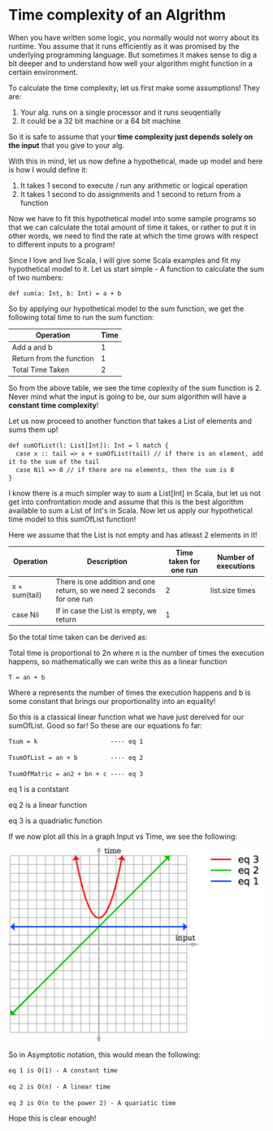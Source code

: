 # Time complexity of an Algrithm

When you have written some logic, you normally would not worry about its runtime. You assume that it runs efficiently as it was promised
by the underlying programming language. But sometimes it makes sense to dig a bit deeper and to understand how well your
algorithm might function in a certain environment. 

To calculate the time complexity, let us first make some assumptions! They are:

1. Your alg. runs on a single processor and it runs seuqentially
2. It could be a 32 bit machine or a 64 bit machine

So it is safe to assume that your **time complexity just depends solely on the input** that you give to your alg.

With this in mind, let us now define a hypothetical, made up model and here is how I would define it:

1. It takes 1 second to execute / run any arithmetic or logical operation
2. It takes 1 second to do assignments and 1 second to return from a function

Now we have to fit this hypothetical model into some sample programs so that we can calculate the total amount of time it takes, or
rather to put it in other words, we need to find the rate at which the time grows with respect to different inputs to a program!

Since I love and live Scala, I will give some Scala examples and fit my hypothetical model to it. Let us start simple - A function
to calculate the sum of two numbers:

```
def sum(a: Int, b: Int) = a + b
```

So by applying our hypothetical model to the sum function, we get the following total time to run the sum function:

| Operation     | Time         |
| ------------- | ------------- |
| Add a and b              | 1  |
| Return from the function | 1 |
| Total Time Taken | 2  |

So from the above table, we see the time coplexity of the sum function is 2. Never mind what the input is going to be, our sum algorithm
will have a **constant time complexity**!

Let us now proceed to another function that takes a List of elements and sums them up! 

```
def sumOfList(l: List[Int]): Int = l match {
  case x :: tail => x + sumOfList(tail) // if there is an element, add it to the sum of the tail
  case Nil => 0 // if there are no elements, then the sum is 0
}
```

I know there is a much simpler way to sum a List[Int] in Scala, but let us not get into confrontation mode and assume that this is
the best algorithm available to sum a List of Int's in Scala. Now let us apply our hypothetical time model to this sumOfList function!

Here we assume that the List is not empty and has atleast 2 elements in it!

| Operation     | Description  | Time taken for one run   | Number of executions |
| ------------- | ------------- | ------------- | ------------- |
| x + sum(tail)    | There is one addition and one return, so we need 2 seconds for one run | 2 | list.size times |
| case Nil     | If in case the List is empty, we return | 1 | |

So the total time taken can be derived as:

Total time is proportional to 2n where n is the number of times the execution happens, so mathematically we can write this as a linear function

```
T = an + b
```

Where a represents the number of times the execution happens and b is some constant that brings our proportionality into an equality!

So this is a classical linear function what we have just dereived for our sumOfList. Good so far! So these are our equations fo far:

```
Tsum = k                    ---- eq 1

TsumOfList = an + b         ---- eq 2

TsumOfMatric = an2 + bn + c ---- eq 3
```

eq 1 is a contstant

eq 2 is a linear function

eq 3 is a quadriatic function

If we now plot all this in a graph Input vs Time, we see the following:

![time-input-plot](https://github.com/joesan/random-documentation/blob/master/time-complexity-of-a-running-algorithm/time-input-plot.png
)

So in Asymptotic notation, this would mean the following:

```
eq 1 is O(1) - A constant time

eq 2 is O(n) - A linear time

eq 3 is O(n to the power 2) - A quariatic time
```

Hope this is clear enough!

